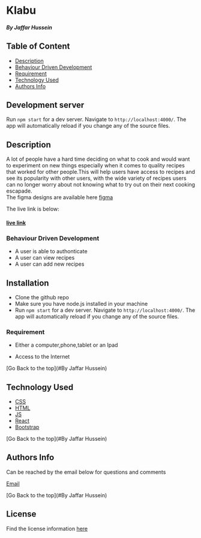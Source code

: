 # Klabu

##### By Jaffar Hussein



## Table of Content
+ [Description](#description)
+ [Behaviour Driven Development](#behaviour-driven-development)
+ [Requirement](#requirement)
+ [Technology Used](#technology-used)
+ [Authors Info](#authors-info)

## Development server

Run `npm start` for a dev server. Navigate to `http://localhost:4000/`. The app will automatically reload if you change any of the source files.




## Description

A lot of people have a hard time deciding on what to cook and would want to experiment on new things especially when it comes to quality recipes that worked for other people.This will help users have access to recipes and see its popularity with other users, with the wide variety of recipes users can no longer worry about not knowing what to try out on their next cooking escapade.<br>
The figma designs are available here [figma](https://www.figma.com/file/Ww5GoPeYp2HqDZKnvJ2um6/GitHub-Search?node-id=0%3A1)



The live link is below:
#### [live link](https://github-search--opt.herokuapp.com/)

### Behaviour Driven Development
* A user is able to authonticate
* A user can view recipes
* A user can add new recipes

## Installation
* Clone the github repo
* Make sure you have node.js installed in your machine
* Run `npm start` for a dev server. Navigate to `http://localhost:4000/`. The app will automatically reload if you change any of the source files.


### Requirement

* Either a computer,phone,tablet or an Ipad

* Access to the Internet

[Go Back to the top](#By Jaffar Hussein)
## Technology Used
* [CSS](https://developer.mozilla.org/en-US/docs/Web/CSS)
* [HTML](https://developer.mozilla.org/en-US/docs/Glossary/HTML)
* [JS](https://en.wikipedia.org/wiki/JavaScript)
* [React](https://reactjs.org)
* [Bootstrap](https://getbootstrap.com/)



[Go Back to the top](#By Jaffar Hussein)

## Authors Info
Can be reached by the email below for questions and comments 

[Email](jaffar.gura@student.moringaschool.com)

[Go Back to the top](#By Jaffar Hussein)
## License
Find the license information [here](https://github.com/Jaffar-Hussein/klabu-frontend/blob/master/licence) 

